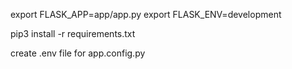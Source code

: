 export FLASK_APP=app/app.py
export FLASK_ENV=development

pip3 install -r requirements.txt

create .env file for app.config.py